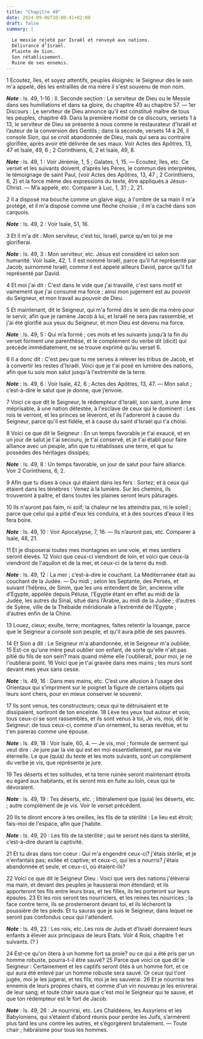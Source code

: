```yaml
---
title: "Chapitre 49"
date: 2024-09-06T20:00:41+02:00
draft: false
summary: |
  
  Le messie rejeté par Israël et renvoyé aux nations.
  Délivrance d’Israël.
  Plainte de Sion.
  Son rétablissement.
  Ruine de ses ennemis.
---
```



1 Ecoutez, îles, et soyez attentifs, peuples éloignés: le Seigneur dès le sein m'a appelé, dès les entrailles de ma mère il s'est souvenu de mon nom.

***Note*** :  Is. 49, 1-16 : II. Seconde section : Le serviteur de Dieu ou le Messie dans ses humiliations et dans sa gloire, du chapitre 49 au chapitre 57. ― 1er Discours : Le serviteur de Dieu annonce qu’il est constitué maître de tous les peuples, chapitre 49. Dans la première moitié de ce discours, versets 1 à 13, le serviteur de Dieu se présente à nous comme le restaurateur d’Israël et l’auteur de la conversion des Gentils ; dans la seconde, versets 14 à 26, il console Sion, qui se croit abandonnée de Dieu, mais qui sera au contraire glorifiée, après avoir été délivrée de ses maux. Voir Actes des Apôtres, 13, 47 et Isaïe, 49, 6 ; 2 Corinthiens, 6, 2 et Isaïe, 49, 8.

***Note*** :  Is. 49, 1 : Voir Jérémie, 1, 5 ; Galates, 1, 15. ― Ecoutez, îles, etc. Ce verset et les suivants doivent, d’après les Pères, le commun des interprètes, le témoignage de saint Paul, (voir Actes des Apôtres, 13, 47 ; 2 Corinthiens, 6, 2) et la force même des expressions du texte, être appliqués à Jésus-Christ. ― M’a appelé, etc. Comparer à Luc, 1, 31 ; 2, 21.


2 Il a disposé ma bouche comme un glaive aigu; à l'ombre de sa main il m'a protégé, et il m'a disposé comme une flèche choisie ; il m'a caché dans son carquois.

***Note*** :  Is. 49, 2 : Voir Isaïe, 51, 16.

3 Et il m'a dit : Mon serviteur, c'est toi, Israël, parce qu'en toi je me glorifierai.

***Note*** :  Is. 49, 3 : Mon serviteur, etc. Jésus est considéré ici selon son humanité. Voir Isaïe, 42, 1. Il est nommé Israël, parce qu’il fut représenté par Jacob, surnommé Israël, comme il est appelé ailleurs David, parce qu’il fut représenté par David.


4 Et moi j'ai dit : C'est dans le vide que j'ai travaillé, c'est sans motif et vainement que j'ai consumé ma force ; ainsi mon jugement est au pouvoir du Seigneur, et mon travail au pouvoir de Dieu.


5 Et maintenant, dit le Seigneur, qui m'a formé dès le sein de ma mère pour le servir, afin que je ramène Jacob à lui, et Israël ne sera pas rassemblé, et j'ai été glorifié aux yeux du Seigneur, et mon Dieu est devenu ma force.

***Note*** :  Is. 49, 5 : Qui m’a formé ; ces mots et les suivants jusqu’à la fin du verset forment une parenthèse, et le complément du verbe dit (dicit) qui précède immédiatement, ne se trouve exprimé qu’au verset 6.


6 Il a donc dit : C'est peu que tu me serves à relever les tribus de Jacob, et à convertir les restes d'Israël. Voici que je t'ai posé en lumière des nations, afin que tu sois mon salut jusqu'à l'extrémité de la terre.

***Note*** :  Is. 49, 6 : Voir Isaïe, 42, 6 ; Actes des Apôtres, 13, 47. ― Mon salut ; c’est-à-dire le salut que je donne, que j’envoie.


7 Voici ce que dit le Seigneur, le rédempteur d'Israël, son saint, à une âme méprisable, à une nation détestée, à l'esclave de ceux qui le dominent : Les rois te verront, et les princes se lèveront, et ils l'adoreront à cause du Seigneur, parce qu'il est fidèle, et à cause du saint d'Israël qui t'a choisi.


8 Voici ce que dit le Seigneur : En un temps favorable je t'ai exaucé, et en un jour de salut je t'ai secouru, je t'ai conservé, et je t'ai établi pour faire alliance avec un peuple, afin que tu rétablisses une terre, et que tu possèdes des héritages dissipés;

***Note*** :  Is. 49, 8 : Un temps favorable, un jour de salut pour faire alliance. Voir 2 Corinthiens, 6, 2.

9 Afin que tu dises à ceux qui étaient dans les fers : Sortez; et à ceux qui étaient dans les ténèbres : Venez à la lumière. Sur les chemins, ils trouveront à paître, et dans toutes les plaines seront leurs pâturages.


10 Ils n'auront pas faim, ni soif; la chaleur ne les atteindra pas, ni le soleil ; parce que celui qui a pitié d'eux les conduira, et à des sources d'eaux il les fera boire.

***Note*** :  Is. 49, 10 : Voir Apocalypse, 7, 16. ― Ils n’auront pas, etc. Comparer à Isaïe, 48, 21.


11 Et je disposerai toutes mes montagnes en une voie, et mes sentiers seront élevés. 12 Voici que ceux-ci viendront de loin, et voici que ceux-là viendront de l'aquilon et de la mer, et ceux-ci de la terre du midi.

***Note*** :  Is. 49, 12 : La mer ; c’est-à-dire le couchant. La Méditerranée était au couchant de la Judée. ― Du midi ; selon les Septante, des Perses, et suivant l’hébreu, de Sinim, que les uns entendent de Sin, ancienne ville d’Egypte, appelée depuis Péluse, l’Egypte étant en effet au midi de la Judée, les autres du Sinaï, situé dans l’Arabie, au midi de la Judée ; d’autres de Syène, ville de la Thébaïde méridionale à l’extrémité de l’Egypte ; d’autres enfin de la Chine.

13 Louez, cieux; exulte, terre; montagnes, faites retentir la louange, parce que le Seigneur a consolé son peuple, et qu'il aura pitié de ses pauvres.


14 Et Sion a dit : Le Seigneur m'a abandonnée, et le Seigneur m'a oubliée. 15 Est-ce qu'une mère peut oublier son enfant, de sorte qu'elle n'ait pas pitié du fils de son sein? mais quand même elle l'oublierait, pour moi, je ne l'oublierai point. 16 Voici que je t'ai gravée dans mes mains ; tes murs sont devant mes yeux sans cesse.

***Note*** :  Is. 49, 16 : Dans mes mains, etc. C’est une allusion à l’usage des Orientaux qui s’impriment sur le poignet la figure de certains objets qui leurs sont chers, pour en mieux conserver le souvenir.


17 Ils sont venus, tes constructeurs; ceux qui te détruisaient et te dissipaient, sortiront de ton enceinte. 18 Lève tes yeux tout autour et vois; tous ceux-ci se sont rassemblés, et ils sont venus à toi, Je vis, moi, dit le Seigneur: de tous ceux-ci, comme d'un ornement, tu seras revêtue, et tu t'en pareras comme une épouse.

***Note*** :  Is. 49, 18 : Voir Isaïe, 60, 4. ― Je vis, moi ; formule de serment qui veut dire : Je jure par la vie qui est en moi essentiellement, par ma vie éternelle. Le que (quia) du texte et les mots suivants, sont un complément du verbe je vis, que représente je jure.


19 Tes déserts et tes solitudes, et ta terre ruinée seront maintenant étroits eu égard aux habitants, et ils seront mis en fuite au loin, ceux qui te dévoraient.

***Note*** :  Is. 49, 19 : Tes déserts, etc. ; littéralement que (quia) les déserts, etc. ; autre complément de je vis. Voir le verset précédent.


20 Ils te diront encore à tes oreilles, les fils de ta stérilité : Le lieu est étroit; fais-moi de l'espace, afin que j'habite.

***Note*** :  Is. 49, 20 : Les fils de ta stérilité ; qui te seront nés dans ta stérilité, c’est-à-dire durant la captivité.

21 Et tu diras dans ton coeur : Qui m'a engendré ceux-ci? j'étais stérile, et je n'enfantais pas; exilée et captive; et ceux-ci, qui les a nourris? j'étais abandonnée et seule, et ceux-ci, où étaient-ils?


22 Voici ce que dit le Seigneur Dieu : Voici que vers des nations j'élèverai ma main, et devant des peuples je hausserai mon étendard; et ils apporteront tes fils entre leurs bras, et tes filles, ils les porteront sur leurs épaules. 23 Et les rois seront tes nourriciers, et les reines tes nourrices ; la face contre terre, ils se prosterneront devant toi, et ils lécheront la poussière de tes pieds. Et tu sauras que je suis le Seigneur, dans lequel ne seront pas confondus ceux qui l'attendent.

***Note*** :  Is. 49, 23 : Les rois, etc. Les rois de Juda et d’Israël donnaient leurs enfants à élever aux principaux de leurs Etats. Voir 4 Rois, chapitre 1 et suivants. (? )


24 Est-ce qu'on ôtera à un homme fort sa proie? ou ce qui a été pris par un homme robuste, pourra-t-il être sauvé? 25 Parce que voici ce que dit le Seigneur : Certainement et les captifs seront ôtés à un homme fort, et ce qui aura été enlevé par un homme robuste sera sauvé. Or ceux qui t'ont jugée, moi je les jugerai, et tes fils, moi je les sauverai. 26 Et je nourrirai tes ennemis de leurs propres chairs, et comme d'un vin nouveau je les enivrerai de leur sang; et toute chair saura que c'est moi le Seigneur qui te sauve, et que ton rédempteur est le fort de Jacob.

***Note*** :  Is. 49, 26 : Je nourrirai, etc. Les Chaldéens, les Assyriens et les Babyloniens, qui s’étaient d’abord réunis pour perdre les Juifs, s’armèrent plus tard les uns contre les autres, et s’égorgèrent brutalement. ― Toute chair ; hébraïsme pour tous les hommes.

